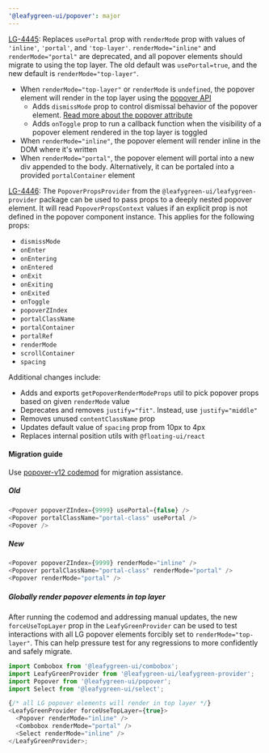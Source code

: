 ```yaml
---
'@leafygreen-ui/popover': major
---
```


[LG-4445](https://jira.mongodb.org/browse/LG-4445): Replaces `usePortal` prop with `renderMode` prop with values of `'inline'`, `'portal'`, and `'top-layer'`. `renderMode="inline"` and `renderMode="portal"` are deprecated, and all popover elements should migrate to using the top layer. The old default was `usePortal=true`, and the new default is `renderMode="top-layer"`.
  - When `renderMode="top-layer"` or `renderMode` is `undefined`, the popover element will render in the top layer using the [popover API](https://developer.mozilla.org/en-US/docs/Web/API/Popover_API)
    - Adds `dismissMode` prop to control dismissal behavior of the popover element. [Read more about the popover attribute](https://developer.mozilla.org/en-US/docs/Web/HTML/Global_attributes/popover)
    - Adds `onToggle` prop to run a callback function when the visibility of a popover element rendered in the top layer is toggled
  - When `renderMode="inline"`, the popover element will render inline in the DOM where it's written
  - When `renderMode="portal"`, the popover element will portal into a new div appended to the body. Alternatively, it can be portaled into a provided `portalContainer` element

[LG-4446](https://jira.mongodb.org/browse/LG-4446): The `PopoverPropsProvider` from the `@leafygreen-ui/leafygreen-provider` package can be used to pass props to a deeply nested popover element. It will read `PopoverPropsContext` values if an explicit prop is not defined in the popover component instance. This applies for the following props:
  - `dismissMode`
  - `onEnter`
  - `onEntering`
  - `onEntered`
  - `onExit`
  - `onExiting`
  - `onExited`
  - `onToggle`
  - `popoverZIndex`
  - `portalClassName`
  - `portalContainer`
  - `portalRef`
  - `renderMode`
  - `scrollContainer`
  - `spacing`

Additional changes include:
- Adds and exports `getPopoverRenderModeProps` util to pick popover props based on given `renderMode` value
- Deprecates and removes `justify="fit"`. Instead, use `justify="middle"`
- Removes unused `contentClassName` prop
- Updates default value of `spacing` prop from 10px to 4px
- Replaces internal position utils with `@floating-ui/react`

#### Migration guide

Use [popover-v12 codemod](https://github.com/mongodb/leafygreen-ui/tree/main/tools/codemods#popover-v12) for migration assistance.

##### Old
```js
<Popover popoverZIndex={9999} usePortal={false} />
<Popover portalClassName="portal-class" usePortal />
<Popover />
```

##### New
```js
<Popover popoverZIndex={9999} renderMode="inline" />
<Popover portalClassName="portal-class" renderMode="portal" />
<Popover renderMode="portal" />
```

##### Globally render popover elements in top layer
After running the codemod and addressing manual updates, the new `forceUseTopLayer` prop in the `LeafyGreenProvider` can be used to test interactions with all LG popover elements forcibly set to `renderMode="top-layer"`. This can help pressure test for any regressions to more confidently and safely migrate.

```js
import Combobox from '@leafygreen-ui/combobox';
import LeafyGreenProvider from '@leafygreen-ui/leafygreen-provider';
import Popover from '@leafygreen-ui/popover';
import Select from '@leafygreen-ui/select';

{/* all LG popover elements will render in top layer */}
<LeafyGreenProvider forceUseTopLayer={true}>
  <Popover renderMode="inline" />
  <Combobox renderMode="portal" />
  <Select renderMode="inline" />
</LeafyGreenProvider>;
```
